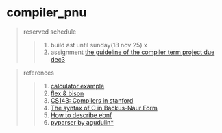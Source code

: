 # compiler_pnu
> reserved schedule
>> 1. build ast until sunday(18 nov 25) x
>> 2. assignment [the guideline of the compiler term project due dec3](http://soicem.tistory.com/251)


>references
>>1. [calculator example](https://github.com/meyerd/flex-bison-example)
>>2. [flex & bison](http://web.iitd.ac.in/~sumeet/flex__bison.pdf)
>>3. [CS143: Compilers in stanford](http://web.stanford.edu/class/cs143/)
>>4. [The syntax of C in Backus-Naur Form](https://cs.wmich.edu/~gupta/teaching/cs4850/sumII06/The%20syntax%20of%20C%20in%20Backus-Naur%20form.htm)
>>5. [How to describe ebnf](https://tomassetti.me/ebnf/)
>>6. [pyparser by agudulin*](https://github.com/agudulin/pyparser) 
